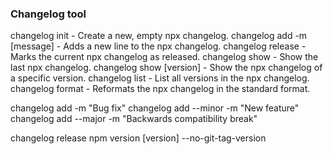 

### Changelog tool
changelog init             - Create a new, empty npx changelog.
changelog add -m [message] - Adds a new line to the npx changelog.
changelog release          - Marks the current npx changelog as released.
changelog show             - Show the last npx changelog.
changelog show [version]   - Show the npx changelog of a specific version.
changelog list             - List all versions in the npx changelog.
changelog format           - Reformats the npx changelog in the standard format.

changelog add -m "Bug fix"
changelog add --minor -m "New feature"
changelog add --major -m "Backwards compatibility break"

changelog release
npm version [version] --no-git-tag-version